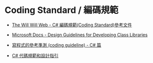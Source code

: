 # Coding Standard / 編碼規範

- [The Will Will Web - C# 編碼規範(Coding Standard)參考文件](https://blog.miniasp.com/post/2008/10/12/CSharp-Coding-Standard-Reference-document)

- [Microsoft Docs - Design Guidelines for Developing Class Libraries](https://docs.microsoft.com/en-us/previous-versions/dotnet/netframework-2.0/ms229042(v=vs.80))

- [寫程式的參考準測 (coding guideline) - C# 篇](https://dotblogs.com.tw/ASPNETShare/2018/11/19/csharpcodingguideline)

- [C# 代碼規範和設計指引](https://ithelp.ithome.com.tw/articles/10102654)